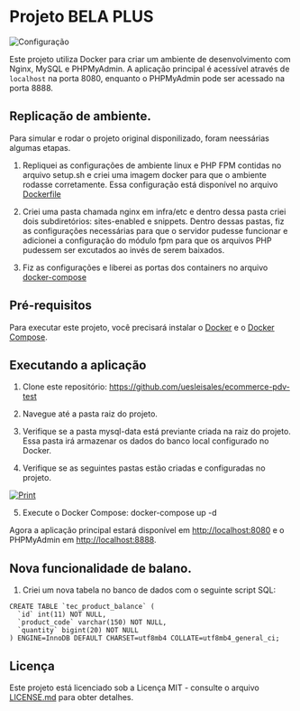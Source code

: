 # Projeto BELA PLUS

![Configuração](https://media.licdn.com/dms/image/C4E12AQEX-gb_YViiUw/article-inline_image-shrink_400_744/0/1549652116400?e=1687392000&v=beta&t=8KQfUrA_ufRoeUjKaxvM3Hzk0BC2cItOBtr9WlWxL8w)

Este projeto utiliza Docker para criar um ambiente de desenvolvimento com Nginx, MySQL e PHPMyAdmin. A aplicação principal é acessível através de `localhost` na porta 8080, enquanto o PHPMyAdmin pode ser acessado na porta 8888.

## Replicação de ambiente.
Para simular e rodar o projeto original disponilizado, foram neessárias algumas etapas.
1. Repliquei as configurações de ambiente linux e PHP FPM contidas no arquivo setup.sh e criei uma imagem docker para que o ambiente rodasse corretamente. Essa configuração está disponível no arquivo [Dockerfile](./Dockerfile)

2. Criei uma pasta chamada nginx em infra/etc e dentro dessa pasta criei dois subdiretórios: sites-enabled e snippets. Dentro dessas pastas, fiz as configurações necessárias para que o servidor pudesse funcionar e adicionei a configuração do módulo fpm para que os arquivos PHP pudessem ser excutados ao invés de serem baixados.

3. Fiz as configurações e liberei as portas dos containers no arquivo [docker-compose](./docker-compose.yml)

## Pré-requisitos

Para executar este projeto, você precisará instalar o [Docker](https://www.docker.com/) e o [Docker Compose](https://docs.docker.com/compose/).

## Executando a aplicação

1. Clone este repositório:
https://github.com/uesleisales/ecommerce-pdv-test

2. Navegue até a pasta raiz do projeto.

3. Verifique se a pasta mysql-data está previante criada na raiz do projeto. Essa pasta irá armazenar os dados do banco local configurado no Docker.

4. Verifique se as seguintes pastas estão criadas e configuradas no projeto.

[![Print](https://raw.githubusercontent.com/uesleisales/ecommerce-pdv-test/main/image.png
)](https://www.github.com/)

5. Execute o Docker Compose:
docker-compose up -d

Agora a aplicação principal estará disponível em [http://localhost:8080](http://localhost:8080) e o PHPMyAdmin em [http://localhost:8888](http://localhost:8888).


## Nova funcionalidade de balano.

1. Criei um nova tabela no banco de dados com o seguinte script SQL:
```
CREATE TABLE `tec_product_balance` (
  `id` int(11) NOT NULL,
  `product_code` varchar(150) NOT NULL,
  `quantity` bigint(20) NOT NULL
) ENGINE=InnoDB DEFAULT CHARSET=utf8mb4 COLLATE=utf8mb4_general_ci;
```

## Licença

Este projeto está licenciado sob a Licença MIT - consulte o arquivo [LICENSE.md](LICENSE.md) para obter detalhes.


